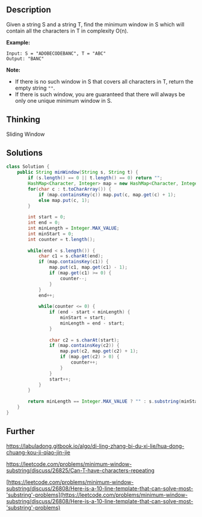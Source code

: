 ## Description

Given a string S and a string T, find the minimum window in S which will contain all the characters in T in complexity O(n).

**Example:**

```
Input: S = "ADOBECODEBANC", T = "ABC"
Output: "BANC"
```

**Note:**

- If there is no such window in S that covers all characters in T, return the empty string `""`.
- If there is such window, you are guaranteed that there will always be only one unique minimum window in S.

## Thinking

Sliding Window

## Solutions

~~~java
class Solution {
    public String minWindow(String s, String t) {
        if (s.length() == 0 || t.length() == 0) return "";
        HashMap<Character, Integer> map = new HashMap<Character, Integer>();
        for(char c : t.toCharArray()) {
            if (map.containsKey(c)) map.put(c, map.get(c) + 1);
            else map.put(c, 1);
        }
        
        int start = 0;
        int end = 0;
        int minLength = Integer.MAX_VALUE;
        int minStart = 0;
        int counter = t.length();
        
        while(end < s.length()) {
            char c1 = s.charAt(end);
            if (map.containsKey(c1)) {
                map.put(c1, map.get(c1) - 1);
                if (map.get(c1) >= 0) {
                    counter--;
                }
            }
            end++;
            
            while(counter <= 0) {
                if (end - start < minLength) {
                    minStart = start;
                    minLength = end - start;
                }
                
                char c2 = s.charAt(start);
                if (map.containsKey(c2)) {
                    map.put(c2, map.get(c2) + 1);
                    if (map.get(c2) > 0) {
                        counter++;
                    }
                }
                start++;
            }
        }
        
        return minLength == Integer.MAX_VALUE ? "" : s.substring(minStart, minStart + minLength);
    }
}
~~~



## Further

https://labuladong.gitbook.io/algo/di-ling-zhang-bi-du-xi-lie/hua-dong-chuang-kou-ji-qiao-jin-jie

https://leetcode.com/problems/minimum-window-substring/discuss/26825/Can-T-have-characters-repeating

[https://leetcode.com/problems/minimum-window-substring/discuss/26808/Here-is-a-10-line-template-that-can-solve-most-'substring'-problems](https://leetcode.com/problems/minimum-window-substring/discuss/26808/Here-is-a-10-line-template-that-can-solve-most-'substring'-problems)

